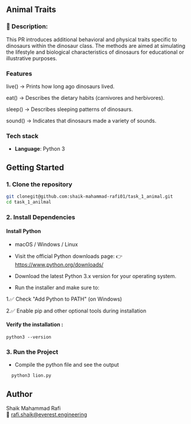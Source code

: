 ## Animal Traits

### 📄 Description:
This PR introduces additional behavioral and physical traits specific to dinosaurs within the dinosaur class. The methods are aimed at simulating the lifestyle and biological characteristics of dinosaurs for educational or illustrative purposes.

### Features 
live()
→ Prints how long ago dinosaurs lived.

eat()
→ Describes the dietary habits (carnivores and herbivores).

sleep()
→ Describes sleeping patterns of dinosaurs.

sound()
→ Indicates that dinosaurs made a variety of sounds.

### Tech stack 

- **Language**: Python 3

##  Getting Started

### 1. Clone the repository

```bash
git clonegit@github.com:shaik-mahammad-rafi01/task_1_animal.git
cd task_1_anilmal
```

### 2. Install Dependencies 

  #### Install Python 
  - macOS / Windows / Linux

- Visit the official Python downloads page:
👉 https://www.python.org/downloads/
- Download the latest Python 3.x version for your operating system.

- Run the installer and make sure to:

1.✅ Check "Add Python to PATH" (on Windows)

2.✅ Enable pip and other optional tools during installation


#### Verify the installation : 
```
python3 --version
```

### 3. Run the Project 
- Compile the python file and see the output
```bash 
  python3 lion.py
```

## Author
Shaik Mahammad Rafi  
📧 [rafi.shaik@everest.engineering](mailto:rafi.shaik@everest.engineering)